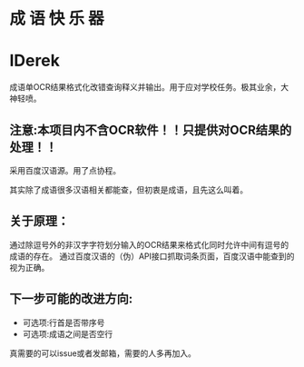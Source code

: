 # 成 语 快 乐 器
# IDerek
成语单OCR结果格式化改错查询释义并输出。用于应对学校任务。极其业余，大神轻喷。
## 注意:本项目内不含OCR软件！！只提供对OCR结果的处理！！
采用百度汉语源。用了点协程。

其实除了成语很多汉语相关都能查，但初衷是成语，且先这么叫着。
## 关于原理：
通过除逗号外的非汉字字符划分输入的OCR结果来格式化同时允许中间有逗号的成语的存在。
通过百度汉语的（伪）API接口抓取词条页面，百度汉语中能查到的视为正确。
## 下一步可能的改进方向:
- 可选项:行首是否带序号
- 可选项:成语之间是否空行

真需要的可以issue或者发邮箱，需要的人多再加入。
